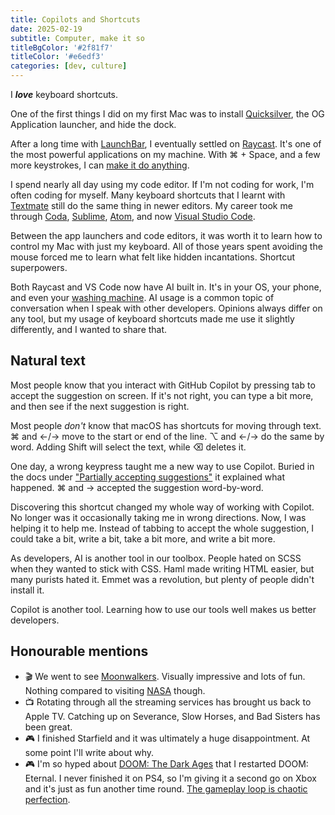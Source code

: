 ```yaml
---
title: Copilots and Shortcuts
date: 2025-02-19
subtitle: Computer, make it so
titleBgColor: '#2f81f7'
titleColor: '#e6edf3'
categories: [dev, culture]
---
```


I _**love**_ keyboard shortcuts.

One of the first things I did on my first Mac was to install [Quicksilver](https://qsapp.com/), the OG Application launcher, and hide the dock.

After a long time with [LaunchBar](https://obdev.at/products/launchbar/index.html), I eventually settled on [Raycast](https://www.raycast.com/). It's one of the most powerful applications on my machine. With &#8984; + Space, and a few more keystrokes, I can [make it do anything](https://www.raycast.com/store).

I spend nearly all day using my code editor. If I'm not coding for work, I'm often coding for myself. Many keyboard shortcuts that I learnt with [Textmate](https://macromates.com/) still do the same thing in newer editors. My career took me through [Coda](https://panic.com/coda/), [Sublime](https://www.sublimetext.com/), [Atom](https://atom-editor.cc/), and now [Visual Studio Code](https://code.visualstudio.com/).

Between the app launchers and code editors, it was worth it to learn how to control my Mac with just my keyboard. All of those years spent avoiding the mouse forced me to learn what felt like hidden incantations. Shortcut superpowers.

Both Raycast and VS Code now have AI built in. It's in your OS, your phone, and even your [washing machine](https://www.t3.com/news/i-tried-samsungs-new-ai-washing-machine-and-laundry-is-now-my-favourite-chore). AI usage is a common topic of conversation when I speak with other developers. Opinions always differ on any tool, but my usage of keyboard shortcuts made me use it slightly differently, and I wanted to share that.

## Natural text

Most people know that you interact with GitHub Copilot by pressing tab to accept the suggestion on screen. If it's not right, you can type a bit more, and then see if the next suggestion is right.

Most people _don't_ know that macOS has shortcuts for moving through text. &#8984; and &larr;/&rarr; move to the start or end of the line. &#8997; and &larr;/&rarr; do the same by word. Adding Shift will select the text, while &#9003; deletes it.

One day, a wrong keypress taught me a new way to use Copilot. Buried in the docs under ["Partially accepting suggestions"](https://code.visualstudio.com/docs/copilot/ai-powered-suggestions#_partially-accepting-suggestions) it explained what happened. &#8984; and &rarr; accepted the suggestion word-by-word.

Discovering this shortcut changed my whole way of working with Copilot. No longer was it occasionally taking me in wrong directions. Now, I was helping it to help me. Instead of tabbing to accept the whole suggestion, I could take a bit, write a bit, take a bit more, and write a bit more.

As developers, AI is another tool in our toolbox. People hated on SCSS when they wanted to stick with CSS. Haml made writing HTML easier, but many purists hated it. Emmet was a revolution, but plenty of people didn't install it.

Copilot is another tool. Learning how to use our tools well makes us better developers.

## Honourable mentions

- 🎬 We went to see [Moonwalkers](https://lightroom.uk/whats-on/the-moonwalkers/). Visually impressive and lots of fun. Nothing compared to visiting [NASA](/blog/kennedy-space-center) though.
- 📺 Rotating through all the streaming services has brought us back to Apple TV. Catching up on Severance, Slow Horses, and Bad Sisters has been great.
- 🎮 I finished Starfield and it was ultimately a huge disappointment. At some point I'll write about why.
- 🎮 I'm so hyped about [DOOM: The Dark Ages](https://www.youtube.com/watch?v=4tk8lkmYGWQ) that I restarted DOOM: Eternal. I never finished it on PS4, so I'm giving it a second go on Xbox and it's just as fun another time round. [The gameplay loop is chaotic perfection](https://www.youtube.com/watch?v=I9ZsFT_eqXY).
